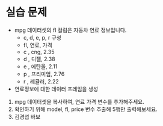 # 실습 문제
- mpg 데이터셋의 fl 컬럼은 자동차 연료 정보입니다.
  - c, d, e, p, r 구성
  - fl, 연료, 가격
  - c , cng, 2.35
  - d , 디젤, 2.38
  - e , 에탄올, 2.11
  - p , 프리미엄, 2.76
  - r , 레귤러, 2.22 
- 연료정보에 대한 데이터 프레임을 생성
1. mpg 데이터셋을 복사하여, 연료 가격 변수를 추가해주세요.
2. 확인하기 위해 model, fl, price 변수 추출해 5행만 출력해보세요.
3. 김경섭 바보
